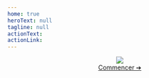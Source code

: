 ```yaml
---
home: true
heroText: null
tagline: null
actionText: 
actionLink: 
---
```



<div align="center">
  <a href="https://www.npmjs.com/package/discord-buttons"><img src="https://cdn.discordapp.com/attachments/846455339419172874/848300816288055296/Main.png"></a>
  <div class="getstartedlink"><a href="/fr/documentation/#welcome">Commencer ➔</a></div>
</div>